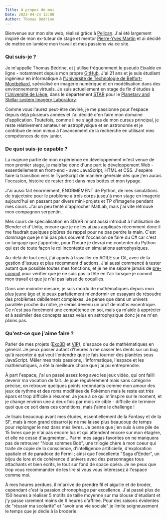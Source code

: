 ```yaml
---
Title: À propos de moi
Date: 2023-04-24 12:00
Author: Thomas Bédrine
---
```


Bienvenue sur mon site web, réalisé grâce à [Pelican](https://getpelican.com/). J'ai été largement inspiré de mon ex-tuteur de stage et mentor [Pierre-Yves Martin](https://github.com/pymaldebaran) et ai décidé de mettre en lumière mon travail et mes passions via ce site.

### Qui suis-je ?

Je m'appelle Thomas Bédrine, et j'utilise fréquemment le pseudo Eixalde en ligne - notamment depuis mon propre [GitHub](https://github.com/Eixalde). J'ai 21 ans et je suis étudiant ingénieur en informatique à [l'Université de Technologie de Belfort-Montbéliard](https://www.utbm.fr/), spécialisé en imagerie numérique et en modélisation dans des environnements virtuels. Je suis actuellement en stage de fin d'études à [l'Université de Liège](https://www.uliege.be), dans le département [STAR](https://www.star.uliege.be) pour le [Planetary and Stellar system Imagery Laboratory](https://www.psilab.uliege.be).

Comme vous l'aurez peut-être deviné, je me passionne pour l'espace depuis déjà plusieurs années et j'ai décidé d'en faire mon domaine d'application. Toutefois, comme il ne s'agit pas de mon cursus principal, je reste relativement amateur en astrophysique et en astronomie et je contribue de mon mieux à l'avancement de la recherche en utilisant mes compétences de dev junior.

### De quoi suis-je capable ?

La majeure partie de mon expérience en développement m'est venue de mon premier stage, je maitrîse donc d'une part le développement Web - essentiellement en front-end - avec JavaScript, HTML et CSS. J'espère faire la transition vers le TypeScript de manière générale dès que j'en aurais l'occasion, histoire de rester droit dans mes bottes et mon typage.

J'ai aussi fait énormément, ÉNORMÉMENT de Python, de mes simulations de trajectoire pour le problème à trois corps jusqu'à mon stage en imagerie aujourd'hui en passant par divers mini-projets et TP d'imagerie pendant mes cours. J'ai un peu tenté d'approcher MatLab, mais j'ai vite retrouvé mon compagnon serpentin.

Mes cours de spécialisation en 3D/VR m'ont aussi introduit à l'utilisation de Blender et d'Unity, encore que je ne les ai pas appliqués récemment donc il me faudrait quelques piqûres de rappel pour ne pas perdre la main. C'est dommage que je n'ai pas plus souvent l'occasion de faire du C# car c'est un langage que j'apprécie, pour l'heure je devrai me contenter du Python qui est de toute façon le roi incontesté en simulations astrophysiques.

Au-delà de tout ceci, j'ai appris à travailler en AGILE sur Git, avec de la gestion d'issues et plus récemment d'actions. J'ai aussi commencé à tester autant que possible toutes mes fonctions, et je ne me sépare jamais de [pre-commit](https://pre-commit.com/) pour vérifier que je ne suis pas la tête en l'air lorsque je commit mon travail et que je n'ai pas laissé de coquilles.

Dans une moindre mesure, je suis mordu de mathématiques depuis mon plus jeune âge et je peux parfaitement m'endormir en essayant de résoudre des problèmes débilement complexes. Je pense que dans un univers parallèle proche du nôtre, je serais devenu un prof de maths excentrique. Ce n'est pas forcément une compétence en soi, mais ça m'aide à apprécier et à assimiler des concepts assez velus en astrophysique donc je ne m'en plains pas.

### Qu'est-ce que j'aime faire ?

Parler de mes projets ([Exo3D](https://gitlab.obspm.fr/exoplanet/exo3d) et [VIP](https://github.com/Eixalde/VIP)), d'espace ou de mathématiques en général. Je peux passer autant d'heures à me casser les dents sur un bug qu'à raconter à qui veut l'entendre que je fais tourner des planètes sous JavaScript. Mêler mes trois passions, l'informatique, l'espace et les mathématiques, a été la meilleure chose que j'ai pu entreprendre.

À part l'espace, j'ai un passé assez long avec les jeux vidéo, qui ont failli devenir ma vocation de fait. Je joue régulièrement mais sans catégorie précise, on retrouve quelques points redondants comme mon amour des jeux de rythme et des roms modifiées de Pokémon mais le reste est très épars et trop difficile à résumer. Je joue à ce qui m'inspire sur le moment, et je change environ une à deux fois par mois de cible - difficile de terminer quoi que ce soit dans ces conditions, mais j'aime le challenge !

Je lisais beaucoup avant mes études, essentiellement de la Fantasy et de la SF, mais à mon grand désarroi je ne me laisse plus beaucoup de temps pour replonger le nez dans mes livres. Je pense que j'en suis à une pile de 15 livres que je n'ai pas encore lus et qui attendent encore sur mon étagère, et elle ne cesse d'augmenter... Parmi mes sagas favorites on ne manquera pas de retrouver "Nous sommes Bob", une trilogie chère à mon coeur qui traite de copie de la conscience, d'intelligence artificielle, d'exploration spatiale et de paradoxe de Fermi ; ainsi que l'excellente "Saga d'Ender", un bijou de lore et de cohérence d'univers avec des personnages tous attachants et bien écrits, le tout sur fond de space opéra. Je ne peux que trop vous recommander de les lire si vous vous intéressez à l'espace comme moi.

À mes heures perdues, il m'arrive de prendre fil et aiguille et de broder, cependant c'est la passion chronophage par excellence. J'ai passé plus de 150 heures à réaliser 5 motifs de taille moyenne sur ma blouse d'étudiant et j'y passe rarement moins de 6 heures d'affilée. Pour des raisons évidentes de "réussir ma scolarité" et "avoir une vie sociale" je limite soigneusement le temps que je dédie à la broderie.
